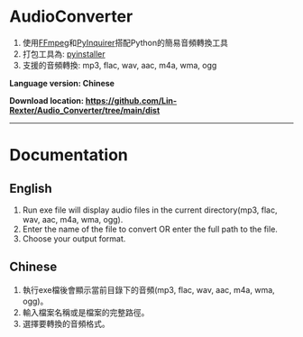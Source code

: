 # AudioConverter
1. 使用[FFmpeg](https://github.com/FFmpeg/FFmpeg)和[PyInquirer](https://github.com/CITGuru/PyInquirer)搭配Python的簡易音頻轉換工具<br>
2. 打包工具為: [pyinstaller](https://github.com/pyinstaller/pyinstaller)<br>
3. 支援的音頻轉換: mp3, flac, wav, aac, m4a, wma, ogg<br>

**Language version: Chinese**<br>

**Download location: https://github.com/Lin-Rexter/Audio_Converter/tree/main/dist**
__________________________________________________________________________________________________________________________________________________________________

# Documentation
## English
1. Run exe file will display audio files in the current directory(mp3, flac, wav, aac, m4a, wma, ogg).
2. Enter the name of the file to convert OR enter the full path to the file.
3. Choose your output format.

## Chinese
1. 執行exe檔後會顯示當前目錄下的音頻(mp3, flac, wav, aac, m4a, wma, ogg)。
2. 輸入檔案名稱或是檔案的完整路徑。
3. 選擇要轉換的音頻格式。

